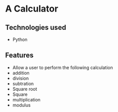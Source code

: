 
# A Calculator 
## Technologies used
- Python
## Features
- Allow a user to perform the following calculation
- addition
- division
- subtration 
- Square root
- Square
- multiplication
- modulus